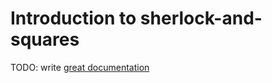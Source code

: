# Introduction to sherlock-and-squares

TODO: write [great documentation](http://jacobian.org/writing/what-to-write/)
